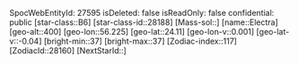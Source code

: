 ﻿---
location: [24.11,56.225,400]
type: Station
tags:
- astro/Star

---
SpocWebEntityId: 27595
isDeleted: false
isReadOnly: false
confidential: public
[star-class::B6]
[star-class-id::28188]
[Mass-sol::]
[name::Electra]
[geo-alt::400]
[geo-lon::56.225]
[geo-lat::24.11]
[geo-lon-v::0.001]
[geo-lat-v::-0.04]
[bright-min::37]
[bright-max::37]
[Zodiac-index::117]
[ZodiacId::28160]
[NextStarId::]

